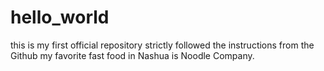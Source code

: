 # hello_world
this is my first official repository strictly followed the instructions from the Github
my favorite fast food in Nashua is Noodle Company.

